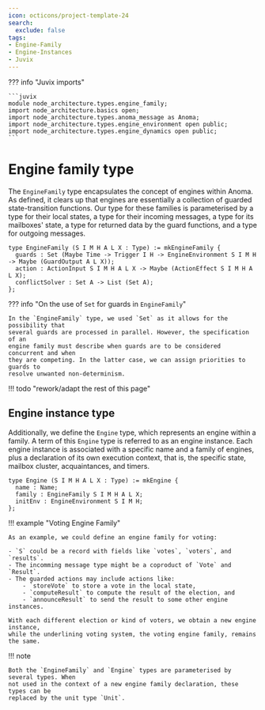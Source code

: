 ```yaml
---
icon: octicons/project-template-24
search:
  exclude: false
tags:
- Engine-Family
- Engine-Instances
- Juvix
---
```


??? info "Juvix imports"

    ```juvix
    module node_architecture.types.engine_family;
    import node_architecture.basics open;
    import node_architecture.types.anoma_message as Anoma;
    import node_architecture.types.engine_environment open public;
    import node_architecture.types.engine_dynamics open public;
    ```

# Engine family type

The `EngineFamily` type encapsulates the concept of engines within Anoma. As
defined, it clears up that engines are essentially a collection of guarded
state-transition functions. Our type for these families is parameterised by a
type for their local states, a type for their incoming messages, a type for its
mailboxes' state, a type for returned data by the guard functions, and a type
for outgoing messages.

```juvix
type EngineFamily (S I M H A L X : Type) := mkEngineFamily {
  guards : Set (Maybe Time -> Trigger I H -> EngineEnvironment S I M H -> Maybe (GuardOutput A L X));
  action : ActionInput S I M H A L X -> Maybe (ActionEffect S I M H A L X);
  conflictSolver : Set A -> List (Set A);
};
```

??? info "On the use of `Set` for guards in `EngineFamily`"

    In the `EngineFamily` type, we used `Set` as it allows for the possibility that
    several guards are processed in parallel. However, the specification of an
    engine family must describe when guards are to be considered concurrent and when
    they are competing. In the latter case, we can assign priorities to guards to
    resolve unwanted non-determinism.

!!! todo "rework/adapt the rest of this page"

## Engine instance type

Additionally, we define the `Engine` type, which represents an engine within a family.
A term of this `Engine` type is referred to as an engine instance. Each engine instance
is associated with a specific name and a family of engines, plus a declaration of its own
execution context, that is, the specific state, mailbox cluster, acquaintances, and timers.

```juvix
type Engine (S I M H A L X : Type) := mkEngine {
  name : Name;
  family : EngineFamily S I M H A L X;
  initEnv : EngineEnvironment S I M H;
};
```

!!! example "Voting Engine Family"

    As an example, we could define an engine family for voting:

    - `S` could be a record with fields like `votes`, `voters`, and `results`.
    - The incomming message type might be a coproduct of `Vote` and `Result`.
    - The guarded actions may include actions like:
        - `storeVote` to store a vote in the local state,
        - `computeResult` to compute the result of the election, and
        - `announceResult` to send the result to some other engine instances.

    With each different election or kind of voters, we obtain a new engine instance,
    while the underlining voting system, the voting engine family, remains the same.

!!! note

    Both the `EngineFamily` and `Engine` types are parameterised by several types. When
    not used in the context of a new engine family declaration, these types can be
    replaced by the unit type `Unit`.
